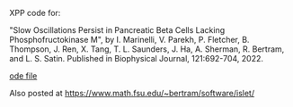 XPP code for: 

"Slow Oscillations Persist in Pancreatic Beta Cells Lacking Phosphofructokinase M", by I. Marinelli, V. Parekh, P. Fletcher, B. Thompson, J. Ren, X. Tang, T. L. Saunders, J. Ha, A. Sherman, R. Bertram, and L. S. Satin. Published in Biophysical Journal, 121:692-704, 2022.

[ode file](BJ_22a.ode)

Also posted at https://www.math.fsu.edu/~bertram/software/islet/
